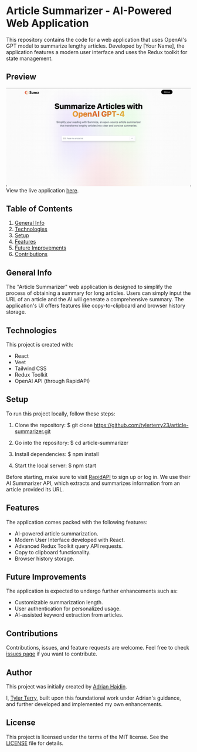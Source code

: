 # Article Summarizer - AI-Powered Web Application

This repository contains the code for a web application that uses OpenAI's GPT model to summarize lengthy articles. Developed by [Your Name], the application features a modern user interface and uses the Redux toolkit for state management.

## Preview
![Example Image](<AI Article Summarize.png>)
View the live application [here](https://ai-summarizer-tsquared.vercel.app/).

## Table of Contents
1. [General Info](#general-info)
2. [Technologies](#technologies)
3. [Setup](#setup)
4. [Features](#features)
5. [Future Improvements](#future-improvements)
6. [Contributions](#contributions)

## General Info

The "Article Summarizer" web application is designed to simplify the process of obtaining a summary for long articles. Users can simply input the URL of an article and the AI will generate a comprehensive summary. The application's UI offers features like copy-to-clipboard and browser history storage. 

## Technologies

This project is created with:
* React
* Veet
* Tailwind CSS
* Redux Toolkit
* OpenAI API (through RapidAPI)

## Setup

To run this project locally, follow these steps:

1. Clone the repository:
$ git clone https://github.com/tylerterry23/article-summarizer.git

2. Go into the repository:
$ cd article-summarizer

3. Install dependencies:
$ npm install

4. Start the local server:
$ npm start

Before starting, make sure to visit [RapidAPI](https://rapidapi.com/) to sign up or log in. We use their AI Summarizer API, which extracts and summarizes information from an article provided its URL.

## Features

The application comes packed with the following features:

* AI-powered article summarization.
* Modern User Interface developed with React.
* Advanced Redux Toolkit query API requests.
* Copy to clipboard functionality.
* Browser history storage.

## Future Improvements

The application is expected to undergo further enhancements such as:

* Customizable summarization length.
* User authentication for personalized usage.
* AI-assisted keyword extraction from articles.

## Contributions

Contributions, issues, and feature requests are welcome. Feel free to check [issues page](https://github.com/tylerterr-23/ai-article-summarizer/issues) if you want to contribute.

## Author

This project was initially created by [Adrian Hajdin](https://github.com/adrianhajdin). 

I, [Tyler Terry](https://github.com/tylerterry23), built upon this foundational work under Adrian's guidance, and further developed and implemented my own enhancements.

## License

This project is licensed under the terms of the MIT license. See the [LICENSE](LICENSE) file for details.
